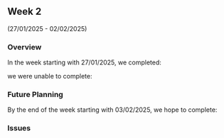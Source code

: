 ## Week 2 
(27/01/2025 - 02/02/2025)

### Overview
In the week starting with 27/01/2025, we completed:

we were unable to complete:


### Future Planning
By the end of the week starting with 03/02/2025, we hope to complete:

### Issues

